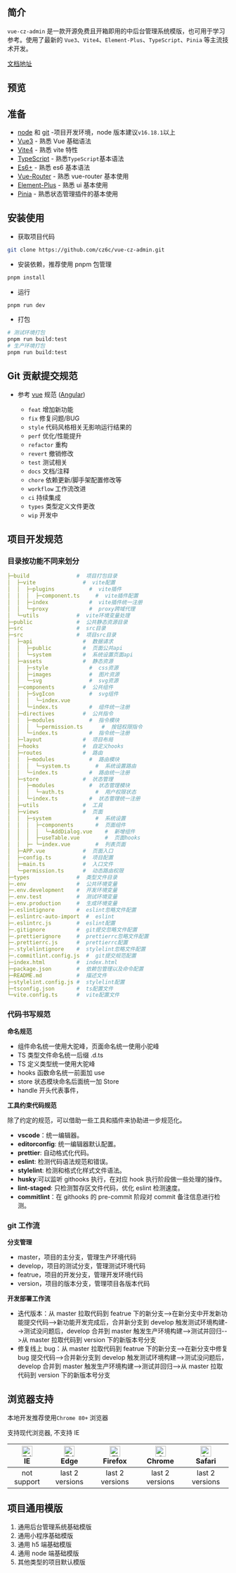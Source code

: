 ## 简介

`vue-cz-admin` 是一款开源免费且开箱即用的中后台管理系统模版，也可用于学习参考。使用了最新的 `Vue3`、`Vite4`、`Element-Plus`、`TypeScript`、`Pinia` 等主流技术开发。

[文档地址](https://blog.cz6hy9.top/product/admin/)

## 预览

## 准备

- [node](http://nodejs.org/) 和 [git](https://git-scm.com/) -项目开发环境，node 版本建议`v16.18.1`以上
- [Vue3](https://v3.vuejs.org/) - 熟悉 Vue 基础语法
- [Vite4](https://vitejs.dev/) - 熟悉 vite 特性
- [TypeScript](https://www.typescriptlang.org/) - 熟悉`TypeScript`基本语法
- [Es6+](http://es6.ruanyifeng.com/) - 熟悉 es6 基本语法
- [Vue-Router](https://next.router.vuejs.org/) - 熟悉 vue-router 基本使用
- [Element-Plus](https://element-plus.org/zh-CN/) - 熟悉 ui 基本使用
- [Pinia](https://element-plus.org/zh-CN/) - 熟悉状态管理插件的基本使用

## 安装使用

- 获取项目代码

```bash
git clone https://github.com/cz6c/vue-cz-admin.git
```

- 安装依赖，推荐使用 pnpm 包管理

```bash
pnpm install
```

- 运行

```bash
pnpm run dev
```

- 打包

```bash
# 测试环境打包
pnpm run build:test
# 生产环境打包
pnpm run build:test
```

## Git 贡献提交规范

- 参考 [vue](https://github.com/vuejs/vue/blob/dev/.github/COMMIT_CONVENTION.md) 规范 ([Angular](https://github.com/conventional-changelog/conventional-changelog/tree/master/packages/conventional-changelog-angular))

  - `feat` 增加新功能
  - `fix` 修复问题/BUG
  - `style` 代码风格相关无影响运行结果的
  - `perf` 优化/性能提升
  - `refactor` 重构
  - `revert` 撤销修改
  - `test` 测试相关
  - `docs` 文档/注释
  - `chore` 依赖更新/脚手架配置修改等
  - `workflow` 工作流改进
  - `ci` 持续集成
  - `types` 类型定义文件更改
  - `wip` 开发中

## 项目开发规范

### 目录按功能不同来划分

```yaml
├─build               #  项目打包目录
│  ├─vite               #  vite配置
│  │  ├─plugins           #  vite插件
│  │  │  ├─component.ts     #  vite插件配置
│  │  ├─index             #  vite插件统一注册
│  │  └─proxy             #  proxy跨域代理
│  └─utils            #  vite环境变量处理
├─public              #  公共静态资源目录
├─src                 #  src目录
├─src                 #  项目src目录
│  ├─api                #  数据请求
│  │  ├─public          #  页面公共api
│  │  └─system          #  系统设置页面api
│  ├─assets             #  静态资源
│  │  ├─style             #  css资源
│  │  ├─images            #  图片资源
│  │  └─svg               #  svg资源
│  ├─components         #  公共组件
│  │  ├─SvgIcon           #  svg组件
│  │  │  └─index.vue
│  │  └─index.ts          #  组件统一注册
│  ├─directives         #  公共指令
│  │  ├─modules           #  指令模块
│  │  │  └─permission.ts      #  按钮权限指令
│  │  └─index.ts          #  指令统一注册
│  ├─layout             #  项目布局
│  ├─hooks              #  自定义hooks
│  ├─routes             #  路由
│  │  ├─modules           #  路由模块
│  │  │  └─system.ts      	#  系统设置路由
│  │  └─index.ts          #  路由统一注册
│  ├─store              #  状态管理
│  │  ├─modules           #  状态管理模块
│  │  │  └─auth.ts      	#  用户权限状态
│  │  └─index.ts          #  状态管理统一注册
│  ├─utils              #  工具
│  ├─views              #  页面
│  │  ├─system              #  系统设置
│  │  │  ├─components       #  页面组件
│  │  │  │  └─AddDialog.vue    #  新增组件
│  │  │  ├─useTable.vue        #  页面hooks
│  │  ├─ └─index.vue        #  列表页面
│  ├─APP.vue            #  页面入口
│  ├─config.ts          #  项目配置
│  ├─main.ts            #  入口文件
│  └─permission.ts      #  动态路由权限
├─types               #  类型文件目录
├─.env                #  公共环境变量
├─.env.development    #  开发环境变量
├─.env.test           #  测试环境变量
├─.env.production     #  生成环境变量
├─.eslintignore       #  eslint忽略文件配置
├─.eslintrc-auto-import  #  eslint
├─.eslintrc.js        #  eslint配置
├─.gitignore          #  git提交忽略文件配置
├─.prettierignore     #  prettierrc忽略文件配置
├─.prettierrc.js      #  prettierrc配置
├─.stylelintignore    #  stylelint忽略文件配置
├─.commitlint.config.js  #  git提交规范配置
├─index.html          #  index.html
├─package.json        #  依赖包管理以及命令配置
├─README.md           #  描述文件
├─stylelint.config.js #  stylelint配置
├─tsconfig.json       #  ts配置文件
└─vite.config.ts      #  vite配置文件
```

### 代码书写规范

**命名规范**

- 组件命名统一使用大驼峰，页面命名统一使用小驼峰
- TS 类型文件命名统一后缀 .d.ts
- TS 定义类型统一使用大驼峰
- hooks 函数命名统一前面加 use
- store 状态模块命名后面统一加 Store
- handle 开头代表事件，

**工具约束代码规范**

除了约定的规范，可以借助一些工具和插件来协助进一步规范化。

- **vscode**：统一编辑器。
- **editorconfig**: 统一编辑器默认配置。
- **prettier**: 自动格式化代码。
- **eslint**: 检测代码语法规范和错误。
- **stylelint**: 检测和格式化样式文件语法。
- **husky**:可以监听 githooks 执行，在对应 hook 执行阶段做一些处理的操作。
- **lint-staged**: 只检测暂存区文件代码，优化 eslint 检测速度。
- **commitlint**：在 githooks 的 pre-commit 阶段对 commit 备注信息进行检测。

### git 工作流

**分支管理**

- master，项目的主分支，管理生产环境代码
- develop，项目的测试分支，管理测试环境代码
- featrue，项目的开发分支，管理开发环境代码
- version，项目的版本分支，管理项目各版本代码

**开发部署工作流**

- 迭代版本：从 master 拉取代码到 featrue 下的新分支-->在新分支中开发新功能提交代码-->新功能开发完成后，合并新分支到 develop 触发测试环境构建-->测试没问题后，develop 合并到 master 触发生产环境构建-->测试并回归-->从 master 拉取代码到 version 下的新版本号分支
- 修复线上 bug：从 master 拉取代码到 featrue 下的新分支-->在新分支中修复 bug 提交代码-->合并新分支到 develop 触发测试环境构建-->测试没问题后，develop 合并到 master 触发生产环境构建-->测试并回归-->从 master 拉取代码到 version 下的新版本号分支

## 浏览器支持

本地开发推荐使用`Chrome 80+` 浏览器

支持现代浏览器, 不支持 IE

| [<img src="https://raw.githubusercontent.com/alrra/browser-logos/master/src/edge/edge_48x48.png" alt=" Edge" width="24px" height="24px" />](http://godban.github.io/browsers-support-badges/)</br>IE | [<img src="https://raw.githubusercontent.com/alrra/browser-logos/master/src/edge/edge_48x48.png" alt=" Edge" width="24px" height="24px" />](http://godban.github.io/browsers-support-badges/)</br>Edge | [<img src="https://raw.githubusercontent.com/alrra/browser-logos/master/src/firefox/firefox_48x48.png" alt="Firefox" width="24px" height="24px" />](http://godban.github.io/browsers-support-badges/)</br>Firefox | [<img src="https://raw.githubusercontent.com/alrra/browser-logos/master/src/chrome/chrome_48x48.png" alt="Chrome" width="24px" height="24px" />](http://godban.github.io/browsers-support-badges/)</br>Chrome | [<img src="https://raw.githubusercontent.com/alrra/browser-logos/master/src/safari/safari_48x48.png" alt="Safari" width="24px" height="24px" />](http://godban.github.io/browsers-support-badges/)</br>Safari |
| :--------------------------------------------------------------------------------------------------------------------------------------------------------------------------------------------------: | :----------------------------------------------------------------------------------------------------------------------------------------------------------------------------------------------------: | :---------------------------------------------------------------------------------------------------------------------------------------------------------------------------------------------------------------: | :-----------------------------------------------------------------------------------------------------------------------------------------------------------------------------------------------------------: | :-----------------------------------------------------------------------------------------------------------------------------------------------------------------------------------------------------------: |
|                                                                                             not support                                                                                              |                                                                                            last 2 versions                                                                                             |                                                                                                  last 2 versions                                                                                                  |                                                                                                last 2 versions                                                                                                |                                                                                                last 2 versions                                                                                                |

## 项目通用模版

1. 通用后台管理系统基础模版
2. 通用小程序基础模版
3. 通用 h5 端基础模版
4. 通用 node 端基础模版
5. 其他类型的项目默认模版
